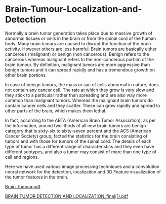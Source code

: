 # Brain-Tumour-Localization-and-Detection

Normally a brain tumor generation takes place due to massive growth of abnormal tissues or cells in the
brain or from the spinal cord of the human body. Many brain tumors are caused to disrupt the function of
the brain activity. However others are less harmful. Brain tumors are basically either cancerous
(malignant) or benign (non cancerous). Benign refers to the cancerous whereas malignant refers to the
non-cancerous portion of the brain tumour. By definition, malignant tumors are more aggressive than
benign tumors and it can spread rapidly and has a tremendous growth on other brain portions. 

In case of benign tumors, the mass or sac of cells abnormal in nature, does not contain any cancer cell. The rate at
which they grow is very slow and they stick to a particular rather than spreading and are also way more
common than malignant tumors. Whereas the malignant brain tumors do contain cancer cells and they
scatter. These can grow rapidly and spread to other parts of the brain, which makes them lethal.

In fact, according to the ABTA (American Brain Tumor Association), as per the information, around
two-thirds of all new brain tumors are benign category that is sixty-six to sixty-seven percent and the ACS
(American Cancer Society) group, facted the statistics for the brain consisting of tumors and with those
for tumors of the spinal cord. The details of each type of tumor has a different range of characteristics and
they even have different subtypes, and also a tumor may consist of more than one type of cell and regions.

Here we have used various image processing techniques and a convolution neural network for the
detection, localization and 3D Feature visualization of the tumor features in the brain.




[Brain Tumour.pdf](https://github.com/AbhishekKarmakar5/Brain-Tumour-Localization-and-Detection/files/5758158/Brain.Tumour.pdf)

[BRAIN TUMOR DETECTION AND LOCALIZATION_final(1).pdf](https://github.com/AbhishekKarmakar5/Brain-Tumour-Localization-and-Detection/files/5758186/BRAIN.TUMOR.DETECTION.AND.LOCALIZATION_final.1.pdf)
